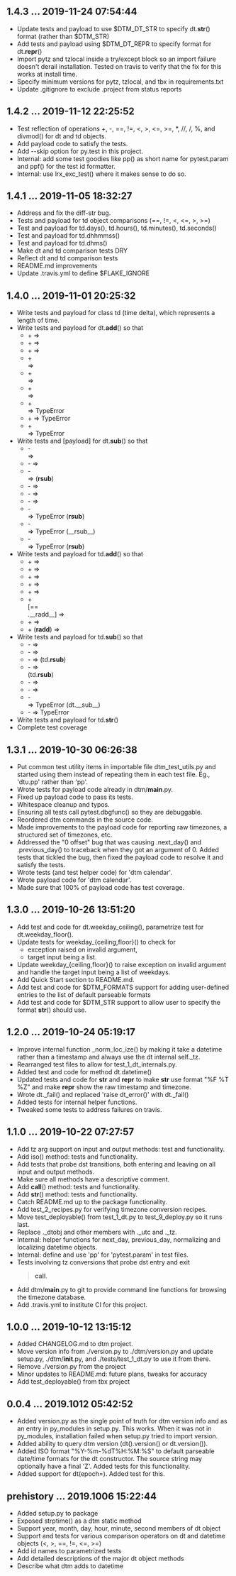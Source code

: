 ## 1.4.3 ... 2019-11-24 07:54:44

 * Update tests and payload to use $DTM_DT_STR to specify dt.__str__()
   format (rather than $DTM_STR)
 * Add tests and payload using $DTM_DT_REPR to specify format for
   dt.__repr__()
 * Import pytz and tzlocal inside a try/except block so an import failure
   doesn't derail installation. Tested on travis to verify that the fix for
   this works at install time.
 * Specify minimum versions for pytz, tzlocal, and tbx in requirements.txt
 * Update .gitignore to exclude .project from status reports


## 1.4.2 ... 2019-11-12 22:25:52

 * Test reflection of operations +, -, ==, !=, <, >, <=, >=, *, //, /, %,
   and divmod() for dt and td objects.
 * Add payload code to satisfy the tests.
 * Add --skip option for py.test in this project.
 * Internal: add some test goodies like pp() as short name for pytest.param
   and ppf() for the test id formatter.
 * Internal: use lrx_exc_test() where it makes sense to do so.


## 1.4.1 ... 2019-11-05 18:32:27

 * Address and fix the diff-str bug.
 * Tests and payload for td object comparisons (==, !=, <, <=, >, >=)
 * Test and payload for td.days(), td.hours(), td.minutes(), td.seconds()
 * Test and payload for td.dhhmmss()
 * Test and payload for td.dhms()
 * Make dt and td comparison tests DRY
 * Reflect dt and td comparison tests
 * README.md improvements
 * Update .travis.yml to define $FLAKE_IGNORE

## 1.4.0 ... 2019-11-01 20:25:32

 * Write tests and payload for class td (time delta), which represents a
   length of time.
 * Write tests and payload for dt.__add__() so that
    * <dt> + <int> => <dt>
    * <dt> + <td> => <dt>
    * <dt> + <timedelta> => <dt>
    * <int> + <dt> => <dt>
    * <td> + <dt> => <dt>
    * <timedelta> + <dt> => <dt>
    * <dt> + <dt> => TypeError
    * <dt> + <datetime> => TypeError
    * <datetime> + <dt> => TypeError
 * Write tests and [payload] for dt.__sub__() so that
    * <dt> - <dt> => <td>
    * <dt> - <datetime> => <td>
    * <datetime> - <dt> => <td>        (__rsub__)
    * <dt> - <int> => <dt>
    * <dt> - <td> => <dt>
    * <dt> - <timedelta> => <dt>
    * <int> - <dt> => TypeError        (__rsub__)
    * <td> - <dt> => TypeError         (__rsub__)
    * <timedelta> - <dt> => TypeError  (__rsub__)
 * Write tests and payload for td.__add__() so that
    * <td> + <td> => <td>
    * <td> + <timedelta> => <td>
    * <timedelta> + <td> => <td>
    * <td> + <int> => <td>
    * <int> + <td> => <td>
    * <td> + <dt> [== <dt>.__radd__] => <dt>
    * <td> + <datetime> => <dt>
    * <datetime> + <td> (__radd__) => <dt>
 * Write tests and payload for td.__sub__() so that
    * <td> - <td> => <td>
    * <td> - <timedelta> => <td>
    * <timedelta> - <td> => <td> (td.__rsub__)
    * <datetime> - <td> => <dt>  (td.__rsub__)
    * <td> - <int> => <td>
    * <int> - <td> => <td>
    * <td> - <dt> => TypeError   (dt.__sub__)
    * <td> - <datetime> => TypeError
 * Write tests and payload for td.__str__()
 * Complete test coverage


## 1.3.1 ... 2019-10-30 06:26:38

 * Put common test utility items in importable file dtm_test_utils.py and
   started using them instead of repeating them in each test file. Eg.,
   'dtu.pp' rather than 'pp'.
 * Wrote tests for payload code already in dtm/__main__.py.
 * Fixed up payload code to pass its tests.
 * Whitespace cleanup and typos.
 * Ensuring all tests call pytest.dbgfunc() so they are debuggable.
 * Reordered dtm commands in the source code.
 * Made improvements to the payload code for reporting raw timezones, a
   structured set of timezones, etc.
 * Addressed the "0 offset" bug that was causing .next_day() and
   .previous_day() to traceback when they got an argument of 0. Added tests
   that tickled the bug, then fixed the payload code to resolve it and
   satisfy the tests.
 * Wrote tests (and test helper code) for 'dtm calendar'.
 * Wrote payload code for 'dtm calendar'.
 * Made sure that 100% of payload code has test coverage.


## 1.3.0 ... 2019-10-26 13:51:20

 * Add test and code for dt.weekday_ceiling(), parametrize test for
   dt.weekday_floor().
 * Update tests for weekday_{ceiling,floor}() to check for
    * exception raised on invalid argument,
    * target input being a list.
 * Update weekday_{ceiling,floor}() to raise exception on invalid argument
   and handle the target input being a list of weekdays.
 * Add Quick Start section to README.md.
 * Add test and code for $DTM_FORMATS support for adding user-defined
   entries to the list of default parseable formats
 * Add test and code for $DTM_STR support to allow user to specify the
   format __str__() should use.


## 1.2.0 ... 2019-10-24 05:19:17

 * Improve internal function _norm_loc_ize() by making it take a datetime
   rather than a timestamp and always use the dt internal self._tz.
 * Rearranged test files to allow for test_1_dt_internals.py.
 * Added test and code for method dt.datetime()
 * Updated tests and code for __str__ and __repr__ to make __str__ use
   format "%F %T %Z" and make __repr__ show the raw timestamp and timezone.
 * Wrote dt._fail() and replaced 'raise dt_error(<message>)' with
   dt._fail(<message>)
 * Added tests for internal helper functions.
 * Tweaked some tests to address failures on travis.


## 1.1.0 ... 2019-10-22 07:27:57

 * Add tz arg support on input and output methods: test and functionality.
 * Add iso() method: tests and functionality.
 * Add tests that probe dst transitions, both entering and leaving on all
   input and output methods.
 * Make sure all methods have a descriptive comment.
 * Add __call__() method: tests and functionality.
 * Add __str__() method: tests and functionality.
 * Catch README.md up to the package functionality.
 * Add test_2_recipes.py for verifying timezone conversion recipes.
 * Move test_deployable() from test_1_dt.py to test_9_deploy.py so it runs
   last.
 * Replace ._dtobj and other members with ._utc and ._tz.
 * Internal: helper functions for next_day, previous_day, normalizing and
   localizing datetime objects.
 * Internal: define and use 'pp' for 'pytest.param' in test files.
 * Tests involving tz conversions that probe dst entry and exit
   > __call__.
 * Add dtm/__main__.py to git to provide command line functions for
   browsing the timezone database.
 * Add .travis.yml to institute CI for this project.


## 1.0.0 ... 2019-10-12 13:15:12

 * Added CHANGELOG.md to dtm project.
 * Move version info from ./version.py to ./dtm/version.py and update
   setup.py, ./dtm/__init__.py, and ./tests/test_1_dt.py to use it from
   there.
 * Remove ./version.py from the project
 * Minor updates to README.md: future plans, tweaks for accuracy
 * Add test_deployable() from tbx project

## 0.0.4 ... 2019.1012 05:42:52

 * Added version.py as the single point of truth for dtm version info and
   as an entry in py_modules in setup.py. This works. When it was not in
   py_modules, installation failed when setup.py tried to import version.
 * Added ability to query dtm version (dt().version() or dt.version()).
 * Added ISO format "%Y-%m-%dT%H:%M:%S" to default parseable date/time
   formats for the dt constructor. The source string may optionally have a
   final 'Z'. Added tests for this functionality.
 * Added support for dt(epoch=<number>). Added test for this.

## prehistory ... 2019.1006 15:22:44

 * Added setup.py to package
 * Exposed strptime() as a dtm static method
 * Support year, month, day, hour, minute, second members of dt object
 * Support and tests for various comparison operators on dt and datetime
   objects (<, >, ==, !=, <=, >=)
 * Add id names to parametrized tests
 * Add detailed descriptions of the major dt object methods
 * Describe what dtm adds to datetime
